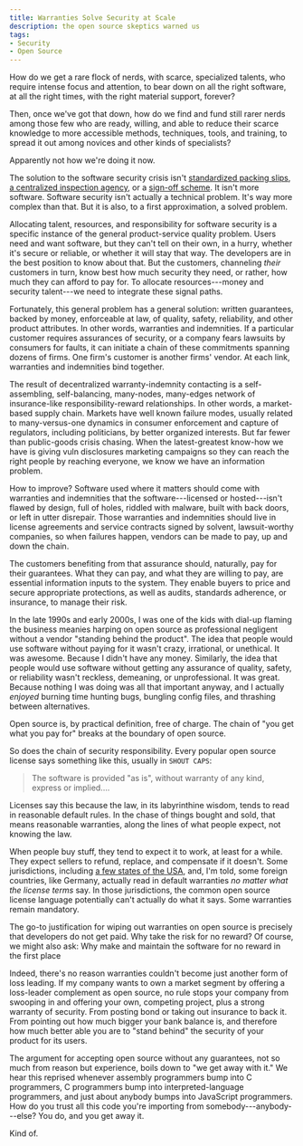 ```yaml
---
title: Warranties Solve Security at Scale
description: the open source skeptics warned us
tags:
- Security
- Open Source
---
```


How do we get a rare flock of nerds, with scarce, specialized talents, who require intense focus and attention, to bear down on all the right software, at all the right times, with the right material support, forever?

Then, once we've got that down, how do we find and fund still rarer nerds among those few who are ready, willing, and able to reduce their scarce knowledge to more accessible methods, techniques, tools, and training, to spread it out among novices and other kinds of specialists?

Apparently not how we're doing it now.

The solution to the software security crisis isn't [standardized packing slips](https://en.wikipedia.org/wiki/Software_bill_of_materials), [a centralized inspection agency](https://openssf.org/), or a [sign-off scheme](https://blog.tidelift.com/the-state-of-package-signing-across-package-managers).  It isn't more software.  Software security isn't actually a technical problem.  It's way more complex than that.  But it is also, to a first approximation, a solved problem.

Allocating talent, resources, and responsibility for software security is a specific instance of the general product-service quality problem.  Users need and want software, but they can't tell on their own, in a hurry, whether it's secure or reliable, or whether it will stay that way.  The developers are in the best position to know about that.  But the customers, channeling _their_ customers in turn, know best how much security they need, or rather, how much they can afford to pay for.  To allocate resources---money and security talent---we need to integrate these signal paths.

Fortunately, this general problem has a general solution: written guarantees, backed by money, enforceable at law, of quality, safety, reliability, and other product attributes.  In other words, warranties and indemnities.  If a particular customer requires assurances of security, or a company fears lawsuits by consumers for faults, it can initiate a chain of these commitments spanning dozens of firms.  One firm's customer is another firms' vendor.  At each link, warranties and indemnities bind together.

The result of decentralized warranty-indemnity contacting is a self-assembling, self-balancing, many-nodes, many-edges network of insurance-like responsibility-reward relationships.  In other words, a market-based supply chain.  Markets have well known failure modes, usually related to many-versus-one dynamics in consumer enforcement and capture of regulators, including politicians, by better organized interests.  But far fewer than public-goods crisis chasing.  When the latest-greatest know-how we have is giving vuln disclosures marketing campaigns so they can reach the right people by reaching everyone, we know we have an information problem.

How to improve?  Software used where it matters should come with warranties and indemnities that the software---licensed or hosted---isn't flawed by design, full of holes, riddled with malware, built with back doors, or left in utter disrepair.  Those warranties and indemnities should live in license agreements and service contracts signed by solvent, lawsuit-worthy companies, so when failures happen, vendors can be made to pay, up and down the chain.

The customers benefiting from that assurance should, naturally, pay for their guarantees.  What they can pay, and what they are willing to pay, are essential information inputs to the system.  They enable buyers to price and secure appropriate protections, as well as audits, standards adherence, or insurance, to manage their risk.

In the late 1990s and early 2000s, I was one of the kids with dial-up flaming the business meanies harping on open source as professional negligent without a vendor "standing behind the product".  The idea that people would use software without paying for it wasn't crazy, irrational, or unethical.  It was awesome.  Because I didn't have any money.  Similarly, the idea that people would use software without getting any assurance of quality, safety, or reliability wasn't reckless, demeaning, or unprofessional.  It was great.  Because nothing I was doing was all that important anyway, and I actually _enjoyed_ burning time hunting bugs, bungling config files, and thrashing between alternatives.

Open source is, by practical definition, free of charge.  The chain of "you get what you pay for" breaks at the boundary of open source.

So does the chain of security responsibility.  Every popular open source license says something like this, usually in `SHOUT CAPS`:

> The software is provided "as is", without warranty of any kind, express or implied....

Licenses say this because the law, in its labyrinthine wisdom, tends to read in reasonable default rules.  In the chase of things bought and sold, that means reasonable warranties, along the lines of what people expect, not knowing the law.

When people buy stuff, they tend to expect it to work, at least for a while.  They expect sellers to refund, replace, and compensate if it doesn't.  Some jurisdictions, including [a few states of the USA](https://en.wikipedia.org/wiki/UCITA), and, I'm told, some foreign countries, like Germany, actually read in default warranties _no matter what the license terms_ say.  In those jurisdictions, the common open source license language potentially can't actually do what it says.  Some warranties remain mandatory.

The go-to justification for wiping out warranties on open source is precisely that developers do not get paid.  Why take the risk for no reward?  Of course, we might also ask: Why make and maintain the software for no reward in the first place

Indeed, there's no reason warranties couldn't become just another form of loss leading.  If my company wants to own a market segment by offering a loss-leader complement as open source, no rule stops your company from swooping in and offering your own, competing project, plus a strong warranty of security.  From posting bond or taking out insurance to back it.  From pointing out how much bigger your bank balance is, and therefore how much better able you are to "stand behind" the security of your product for its users.

The argument for accepting open source without any guarantees, not so much from reason but experience, boils down to "we get away with it."  We hear this reprised whenever assembly programmers bump into C programmers, C programmers bump into interpreted-language programmers, and just about anybody bumps into JavaScript programmers.  How do you trust all this code you're importing from somebody---anybody---else?  You do, and you get away it.

Kind of.
